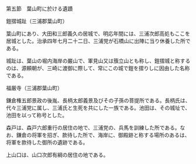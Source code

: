 第五節　葉山町に於ける遺蹟

鎧摺城趾（三浦郡葉山町）

葉山町にあり、大田和三郎義久の居城で、明応年間には、三浦次郎高処もここを居城とした。治承四年七月二十二日、三浦党が石橋山に出陣に当り休養した所である。

城趾は、葉山の堀内海岸の巌山で、軍見山又は籏立山とも称し、鎧摺城と称するのは、源頼朝が、三崎に渡御に際して、常にこの城で鎧を摺りしに因由した名称である。

福厳寺（三浦郡葉山町）

鎌倉権五郎景政の後胤、長柄太郎義景及びその子孫の菩提所である。長柄氏は、代々三浦党に属し、三浦氏と生死を共にした一族である。池田は、その城址で、池田を以って称号とした。

森戸は、森戸六郎重行の居住の地で、三浦党の、兵馬を訓練した所である。なお、鎌倉の将軍を招ぎ、款待した所で、海岸に、御殿跡と称する場所のあるは、将軍を款待した御所の遺跡である。

上山口は、山口次郎有綱の居住の地である。
